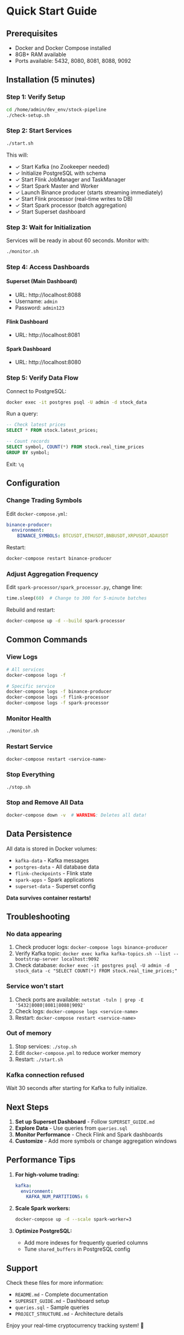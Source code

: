 # Quick Start Guide

## Prerequisites
- Docker and Docker Compose installed
- 8GB+ RAM available
- Ports available: 5432, 8080, 8081, 8088, 9092

## Installation (5 minutes)

### Step 1: Verify Setup
```bash
cd /home/admin/dev_env/stock-pipeline
./check-setup.sh
```

### Step 2: Start Services
```bash
./start.sh
```

This will:
- ✓ Start Kafka (no Zookeeper needed)
- ✓ Initialize PostgreSQL with schema
- ✓ Start Flink JobManager and TaskManager
- ✓ Start Spark Master and Worker
- ✓ Launch Binance producer (starts streaming immediately)
- ✓ Start Flink processor (real-time writes to DB)
- ✓ Start Spark processor (batch aggregation)
- ✓ Start Superset dashboard

### Step 3: Wait for Initialization
Services will be ready in about 60 seconds. Monitor with:
```bash
./monitor.sh
```

### Step 4: Access Dashboards

#### Superset (Main Dashboard)
- URL: http://localhost:8088
- Username: `admin`
- Password: `admin123`

#### Flink Dashboard
- URL: http://localhost:8081

#### Spark Dashboard
- URL: http://localhost:8080

### Step 5: Verify Data Flow

Connect to PostgreSQL:
```bash
docker exec -it postgres psql -U admin -d stock_data
```

Run a query:
```sql
-- Check latest prices
SELECT * FROM stock.latest_prices;

-- Count records
SELECT symbol, COUNT(*) FROM stock.real_time_prices 
GROUP BY symbol;
```

Exit: `\q`

## Configuration

### Change Trading Symbols
Edit `docker-compose.yml`:
```yaml
binance-producer:
  environment:
    BINANCE_SYMBOLS: BTCUSDT,ETHUSDT,BNBUSDT,XRPUSDT,ADAUSDT
```

Restart:
```bash
docker-compose restart binance-producer
```

### Adjust Aggregation Frequency
Edit `spark-processor/spark_processor.py`, change line:
```python
time.sleep(60)  # Change to 300 for 5-minute batches
```

Rebuild and restart:
```bash
docker-compose up -d --build spark-processor
```

## Common Commands

### View Logs
```bash
# All services
docker-compose logs -f

# Specific service
docker-compose logs -f binance-producer
docker-compose logs -f flink-processor
docker-compose logs -f spark-processor
```

### Monitor Health
```bash
./monitor.sh
```

### Restart Service
```bash
docker-compose restart <service-name>
```

### Stop Everything
```bash
./stop.sh
```

### Stop and Remove All Data
```bash
docker-compose down -v  # WARNING: Deletes all data!
```

## Data Persistence

All data is stored in Docker volumes:
- `kafka-data` - Kafka messages
- `postgres-data` - All database data
- `flink-checkpoints` - Flink state
- `spark-apps` - Spark applications
- `superset-data` - Superset config

**Data survives container restarts!**

## Troubleshooting

### No data appearing
1. Check producer logs: `docker-compose logs binance-producer`
2. Verify Kafka topic: `docker exec kafka kafka-topics.sh --list --bootstrap-server localhost:9092`
3. Check database: `docker exec -it postgres psql -U admin -d stock_data -c "SELECT COUNT(*) FROM stock.real_time_prices;"`

### Service won't start
1. Check ports are available: `netstat -tuln | grep -E '5432|8080|8081|8088|9092'`
2. Check logs: `docker-compose logs <service-name>`
3. Restart: `docker-compose restart <service-name>`

### Out of memory
1. Stop services: `./stop.sh`
2. Edit `docker-compose.yml` to reduce worker memory
3. Restart: `./start.sh`

### Kafka connection refused
Wait 30 seconds after starting for Kafka to fully initialize.

## Next Steps

1. **Set up Superset Dashboard** - Follow `SUPERSET_GUIDE.md`
2. **Explore Data** - Use queries from `queries.sql`
3. **Monitor Performance** - Check Flink and Spark dashboards
4. **Customize** - Add more symbols or change aggregation windows

## Performance Tips

1. **For high-volume trading:**
   ```yaml
   kafka:
     environment:
       KAFKA_NUM_PARTITIONS: 6
   ```

2. **Scale Spark workers:**
   ```bash
   docker-compose up -d --scale spark-worker=3
   ```

3. **Optimize PostgreSQL:**
   - Add more indexes for frequently queried columns
   - Tune `shared_buffers` in PostgreSQL config

## Support

Check these files for more information:
- `README.md` - Complete documentation
- `SUPERSET_GUIDE.md` - Dashboard setup
- `queries.sql` - Sample queries
- `PROJECT_STRUCTURE.md` - Architecture details

Enjoy your real-time cryptocurrency tracking system! 🚀
